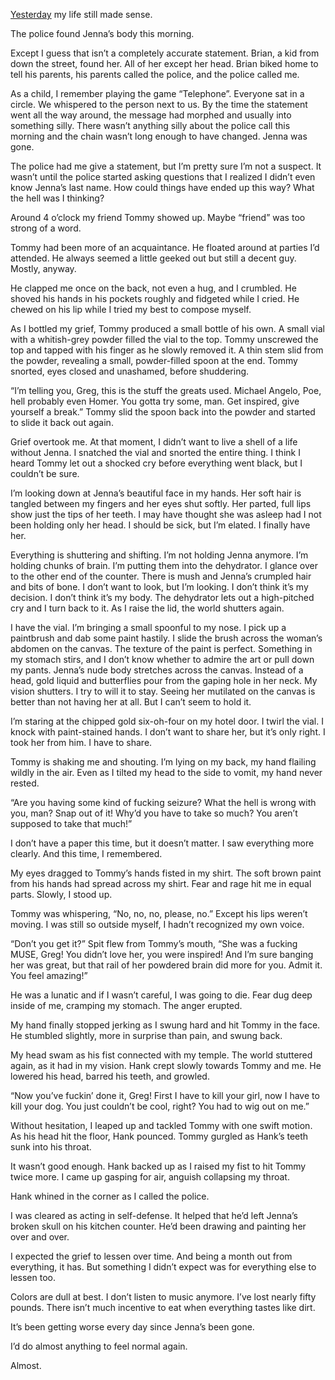 [Yesterday](https://www.reddit.com/r/nosleep/comments/17itxsh/i_think_im_attracted_to_the_wrong_parts_of_my/) my life still made sense.

The police found Jenna’s body this morning.

Except I guess that isn’t a completely accurate statement. Brian, a kid from down the street, found her. All of her except her head. Brian biked home to tell his parents, his parents called the police, and the police called me.

As a child, I remember playing the game “Telephone”. Everyone sat in a circle. We whispered to the person next to us. By the time the statement went all the way around, the message had morphed and usually into something silly. There wasn’t anything silly about the police call this morning and the chain wasn’t long enough to have changed. Jenna was gone.  
  
The police had me give a statement, but I’m pretty sure I’m not a suspect. It wasn’t until the police started asking questions that I realized I didn’t even know Jenna’s last name. How could things have ended up this way? What the hell was I thinking?  
  
Around 4 o’clock my friend Tommy showed up. Maybe “friend” was too strong of a word. 

Tommy had been more of an acquaintance. He floated around at parties I’d attended. He always seemed a little geeked out but still a decent guy. Mostly, anyway.  
  
He clapped me once on the back, not even a hug, and I crumbled. He shoved his hands in his pockets roughly and fidgeted while I cried. He chewed on his lip while I tried my best to compose myself.  
  
As I bottled my grief, Tommy produced a small bottle of his own. A small vial with a whitish-grey powder filled the vial to the top. Tommy unscrewed the top and tapped with his finger as he slowly removed it. A thin stem slid from the powder, revealing a small, powder-filled spoon at the end. Tommy snorted, eyes closed and unashamed, before shuddering.  
  
“I’m telling you, Greg, this is the stuff the greats used. Michael Angelo, Poe, hell probably even Homer. You gotta try some, man. Get inspired, give yourself a break.” Tommy slid the spoon back into the powder and started to slide it back out again. 

Grief overtook me. At that moment, I didn’t want to live a shell of a life without Jenna. I snatched the vial and snorted the entire thing. I think I heard Tommy let out a shocked cry before everything went black, but I couldn’t be sure.  
  
I’m looking down at Jenna’s beautiful face in my hands. Her soft hair is tangled between my fingers and her eyes shut softly. Her parted, full lips show just the tips of her teeth. I may have thought she was asleep had I not been holding only her head. I should be sick, but I’m elated. I finally have her.  
  
Everything is shuttering and shifting. I’m not holding Jenna anymore. I’m holding chunks of brain. I’m putting them into the dehydrator. I glance over to the other end of the counter. There is mush and Jenna’s crumpled hair and bits of bone. I don’t want to look, but I’m looking. I don’t think it’s my decision. I don’t think it’s my body. The dehydrator lets out a high-pitched cry and I turn back to it. As I raise the lid, the world shutters again.  
  
I have the vial. I’m bringing a small spoonful to my nose. I pick up a paintbrush and dab some paint hastily. I slide the brush across the woman’s abdomen on the canvas. The texture of the paint is perfect. Something in my stomach stirs, and I don’t know whether to admire the art or pull down my pants. Jenna’s nude body stretches across the canvas. Instead of a head, gold liquid and butterflies pour from the gaping hole in her neck. My vision shutters. I try to will it to stay. Seeing her mutilated on the canvas is better than not having her at all. But I can’t seem to hold it.  
  
I’m staring at the chipped gold six-oh-four on my hotel door. I twirl the vial. I knock with paint-stained hands. I don’t want to share her, but it’s only right. I took her from him. I have to share.  
  
Tommy is shaking me and shouting. I’m lying on my back, my hand flailing wildly in the air. Even as I tilted my head to the side to vomit, my hand never rested.  
  
“Are you having some kind of fucking seizure? What the hell is wrong with you, man? Snap out of it! Why’d you have to take so much? You aren’t supposed to take that much!”  
  
I don’t have a paper this time, but it doesn’t matter. I saw everything more clearly. And this time, I remembered.  
  
My eyes dragged to Tommy’s hands fisted in my shirt. The soft brown paint from his hands had spread across my shirt. Fear and rage hit me in equal parts. Slowly, I stood up.  
  
Tommy was whispering, “No, no, no, please, no.” Except his lips weren’t moving. I was still so outside myself, I hadn’t recognized my own voice.  
  
“Don’t you get it?” Spit flew from Tommy’s mouth, “She was a fucking MUSE, Greg! You didn’t love her, you were inspired! And I’m sure banging her was great, but that rail of her powdered brain did more for you. Admit it. You feel amazing!”  
  
He was a lunatic and if I wasn’t careful, I was going to die. Fear dug deep inside of me, cramping my stomach. The anger erupted.  
  
My hand finally stopped jerking as I swung hard and hit Tommy in the face. He stumbled slightly, more in surprise than pain, and swung back.  
  
My head swam as his fist connected with my temple. The world stuttered again, as it had in my vision. Hank crept slowly towards Tommy and me. He lowered his head, barred his teeth, and growled.  
  
“Now you’ve fuckin’ done it, Greg! First I have to kill your girl, now I have to kill your dog. You just couldn’t be cool, right? You had to wig out on me.”  
  
Without hesitation, I leaped up and tackled Tommy with one swift motion. As his head hit the floor, Hank pounced. Tommy gurgled as Hank’s teeth sunk into his throat.   
  
It wasn’t good enough. Hank backed up as I raised my fist to hit Tommy twice more. I came up gasping for air, anguish collapsing my throat.  
  
Hank whined in the corner as I called the police.  
  
I was cleared as acting in self-defense. It helped that he’d left Jenna’s broken skull on his kitchen counter. He’d been drawing and painting her over and over.  
  
I expected the grief to lessen over time. And being a month out from everything, it has. But something I didn’t expect was for everything else to lessen too.   
  
Colors are dull at best. I don’t listen to music anymore. I’ve lost nearly fifty pounds. There isn’t much incentive to eat when everything tastes like dirt.  
  
It’s been getting worse every day since Jenna’s been gone.  
  
I’d do almost anything to feel normal again.  
  
Almost.